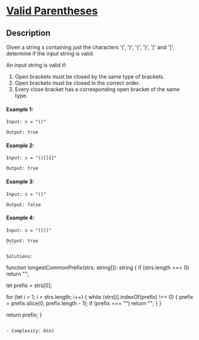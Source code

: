 # [Valid Parentheses](https://leetcode.com/problems/valid-parentheses/description/)

## Description

Given a string s containing just the characters '(', ')', '{', '}', '[' and ']', determine if the input string is valid.

An input string is valid if:

1. Open brackets must be closed by the same type of brackets.
2. Open brackets must be closed in the correct order.
3. Every close bracket has a corresponding open bracket of the same type.

#### Example 1:

```
Input: s = "()"

Output: true
```

#### Example 2:

```
Input: s = "()[]{}"

Output: true
```

#### Example 3:

```
Input: s = "(]"

Output: false
```

#### Example 4:

````
Input: s = "([])"

Output: true
```

Solutions:

````

function longestCommonPrefix(strs: string[]): string {
if (strs.length === 0) return "";

let prefix = strs[0];

for (let i = 1; i < strs.length; i++) {
while (strs[i].indexOf(prefix) !== 0) {
prefix = prefix.slice(0, prefix.length - 1);
if (prefix === "") return "";
}
}

return prefix;
}

```

- Complexity: O(n)
```
